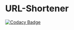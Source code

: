 # URL-Shortener

[![Codacy Badge](https://api.codacy.com/project/badge/Grade/ad6901a9d73348948dd1c6194ee3a516)](https://app.codacy.com/gh/Alaladdin/url-shortener?utm_source=github.com&utm_medium=referral&utm_content=Alaladdin/url-shortener&utm_campaign=Badge_Grade_Settings)
